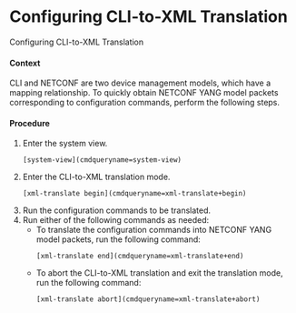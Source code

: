 Configuring CLI-to-XML Translation
==================================

Configuring CLI-to-XML Translation

#### Context

CLI and NETCONF are two device management models, which have a mapping relationship. To quickly obtain NETCONF YANG model packets corresponding to configuration commands, perform the following steps.


#### Procedure

1. Enter the system view.
   ```
   [system-view](cmdqueryname=system-view)
   ```
2. Enter the CLI-to-XML translation mode.
   ```
   [xml-translate begin](cmdqueryname=xml-translate+begin)
   ```
3. Run the configuration commands to be translated.
4. Run either of the following commands as needed:
   * To translate the configuration commands into NETCONF YANG model packets, run the following command:
     ```
     [xml-translate end](cmdqueryname=xml-translate+end)
     ```
   * To abort the CLI-to-XML translation and exit the translation mode, run the following command:
     ```
     [xml-translate abort](cmdqueryname=xml-translate+abort)
     ```